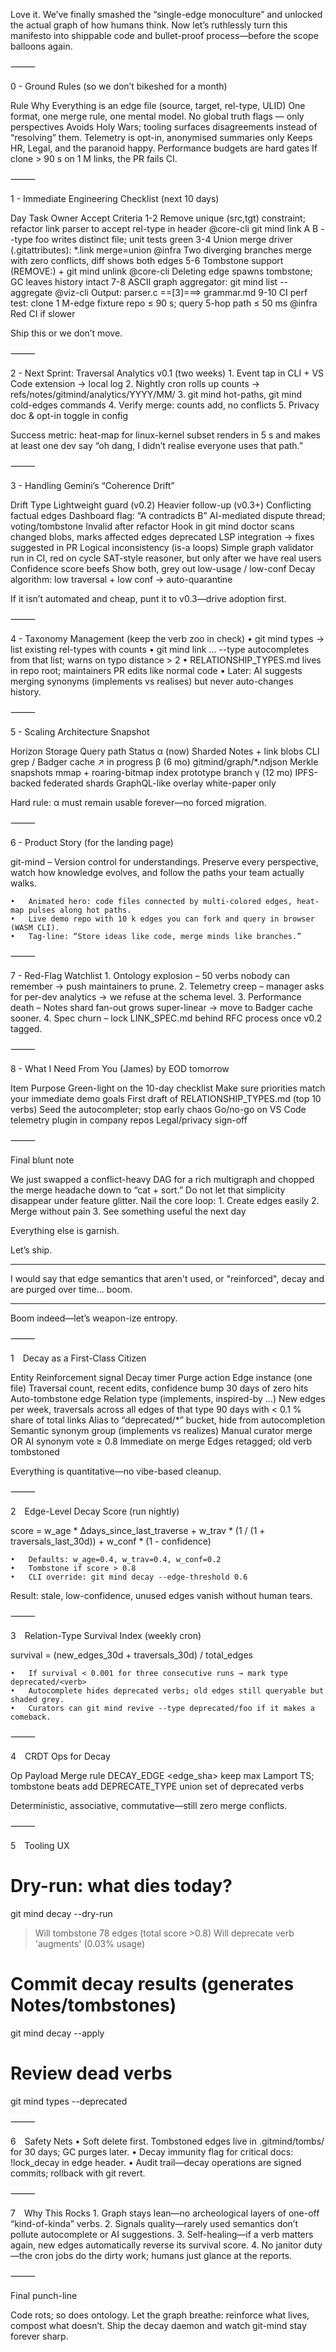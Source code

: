 Love it. We’ve finally smashed the “single-edge monoculture” and unlocked the actual graph of how humans think.
Now let’s ruthlessly turn this manifesto into shippable code and bullet-proof process—before the scope balloons again.

⸻

0 - Ground Rules (so we don’t bikeshed for a month)

Rule	Why
Everything is an edge file (source, target, rel-type, ULID)	One format, one merge rule, one mental model.
No global truth flags — only perspectives	Avoids Holy Wars; tooling surfaces disagreements instead of “resolving” them.
Telemetry is opt-in, anonymised summaries only	Keeps HR, Legal, and the paranoid happy.
Performance budgets are hard gates	If clone > 90 s on 1 M links, the PR fails CI.


⸻

1 - Immediate Engineering Checklist (next 10 days)

Day	Task	Owner	Accept Criteria
1-2	Remove unique (src,tgt) constraint; refactor link parser to accept rel-type in header	@core-cli	git mind link A B --type foo writes distinct file; unit tests green
3-4	Union merge driver (.gitattributes): *.link merge=union	@infra	Two diverging branches merge with zero conflicts, diff shows both edges
5-6	Tombstone support (REMOVE:<link-sha>) + git mind unlink	@core-cli	Deleting edge spawns tombstone; GC leaves history intact
7-8	ASCII graph aggregator: git mind list --aggregate	@viz-cli	Output: parser.c ==[3]===> grammar.md
9-10	CI perf test: clone 1 M-edge fixture repo ≤ 90 s; query 5-hop path ≤ 50 ms	@infra	Red CI if slower

Ship this or we don’t move.

⸻

2 - Next Sprint: Traversal Analytics v0.1 (two weeks)
	1.	Event tap in CLI + VS Code extension → local log
	2.	Nightly cron rolls up counts → refs/notes/gitmind/analytics/YYYY/MM/
	3.	git mind hot-paths, git mind cold-edges commands
	4.	Verify merge: counts add, no conflicts
	5.	Privacy doc & opt-in toggle in config

Success metric: heat-map for linux-kernel subset renders in 5 s and makes at least one dev say “oh dang, I didn’t realise everyone uses that path.”

⸻

3 - Handling Gemini’s “Coherence Drift”

Drift Type	Lightweight guard (v0.2)	Heavier follow-up (v0.3+)
Conflicting factual edges	Dashboard flag: “A contradicts B”	AI-mediated dispute thread; voting/tombstone
Invalid after refactor	Hook in git mind doctor scans changed blobs, marks affected edges deprecated	LSP integration → fixes suggested in PR
Logical inconsistency (is-a loops)	Simple graph validator run in CI, red on cycle	SAT-style reasoner, but only after we have real users
Confidence score beefs	Show both, grey out low-usage / low-conf	Decay algorithm: low traversal + low conf → auto-quarantine

If it isn’t automated and cheap, punt it to v0.3—drive adoption first.

⸻

4 - Taxonomy Management (keep the verb zoo in check)
	•	git mind types → list existing rel-types with counts
	•	git mind link … --type autocompletes from that list; warns on typo distance > 2
	•	RELATIONSHIP_TYPES.md lives in repo root; maintainers PR edits like normal code
	•	Later: AI suggests merging synonyms (implements vs realises) but never auto-changes history.

⸻

5 - Scaling Architecture Snapshot

Horizon	Storage	Query path	Status
α (now)	Sharded Notes + link blobs	CLI grep / Badger cache	↗ in progress
β (6 mo)	gitmind/graph/*.ndjson Merkle snapshots	mmap + roaring-bitmap index	prototype branch
γ (12 mo)	IPFS-backed federated shards	GraphQL-like overlay	white-paper only

Hard rule: α must remain usable forever—no forced migration.

⸻

6 - Product Story (for the landing page)

git-mind – Version control for understandings.
Preserve every perspective, watch how knowledge evolves, and follow the paths your team actually walks.

	•	Animated hero: code files connected by multi-colored edges, heat-map pulses along hot paths.
	•	Live demo repo with 10 k edges you can fork and query in browser (WASM CLI).
	•	Tag-line: “Store ideas like code, merge minds like branches.”

⸻

7 - Red-Flag Watchlist
	1.	Ontology explosion – 50 verbs nobody can remember → push maintainers to prune.
	2.	Telemetry creep – manager asks for per-dev analytics → we refuse at the schema level.
	3.	Performance death – Notes shard fan-out grows super-linear → move to Badger cache sooner.
	4.	Spec churn – lock LINK_SPEC.md behind RFC process once v0.2 tagged.

⸻

8 - What I Need From You (James) by EOD tomorrow

Item	Purpose
Green-light on the 10-day checklist	Make sure priorities match your immediate demo goals
First draft of RELATIONSHIP_TYPES.md (top 10 verbs)	Seed the autocompleter; stop early chaos
Go/no-go on VS Code telemetry plugin in company repos	Legal/privacy sign-off


⸻

Final blunt note

We just swapped a conflict-heavy DAG for a rich multigraph and chopped the merge headache down to “cat + sort.”
Do not let that simplicity disappear under feature glitter. Nail the core loop:
	1.	Create edges easily
	2.	Merge without pain
	3.	See something useful the next day

Everything else is garnish.

Let’s ship.

---

<JAMES>
I would say that edge semantics that aren't used, or "reinforced", decay and are purged over time... boom.
</JAMES>

---

Boom indeed—let’s weapon-ize entropy.

⸻

1 Decay as a First-Class Citizen

Entity	Reinforcement signal	Decay timer	Purge action
Edge instance (one file)	Traversal count, recent edits, confidence bump	30 days of zero hits	Auto-tombstone edge
Relation type (implements, inspired-by …)	New edges per week, traversals across all edges of that type	90 days with < 0.1 % share of total links	Alias to “deprecated/*” bucket, hide from autocompletion
Semantic synonym group (implements vs realizes)	Manual curator merge OR AI synonym vote ≥ 0.8	Immediate on merge	Edges retagged; old verb tombstoned

Everything is quantitative—no vibe-based cleanup.

⸻

2 Edge-Level Decay Score  (run nightly)

score =  w_age * Δdays_since_last_traverse
       + w_trav * (1 / (1 + traversals_last_30d))
       + w_conf * (1 - confidence)

	•	Defaults: w_age=0.4, w_trav=0.4, w_conf=0.2
	•	Tombstone if score > 0.8
	•	CLI override: git mind decay --edge-threshold 0.6

Result: stale, low-confidence, unused edges vanish without human tears.

⸻

3 Relation-Type Survival Index  (weekly cron)

survival = (new_edges_30d + traversals_30d) / total_edges

	•	If survival < 0.001 for three consecutive runs → mark type deprecated/<verb>
	•	Autocomplete hides deprecated verbs; old edges still queryable but shaded grey.
	•	Curators can git mind revive --type deprecated/foo if it makes a comeback.

⸻

4 CRDT Ops for Decay

Op	Payload	Merge rule
DECAY_EDGE	<edge_sha>	keep max Lamport TS; tombstone beats add
DEPRECATE_TYPE	<verb>	union set of deprecated verbs

Deterministic, associative, commutative—still zero merge conflicts.

⸻

5 Tooling UX

# Dry-run: what dies today?
git mind decay --dry-run
> Will tombstone 78 edges (total score >0.8)
> Will deprecate verb 'augments' (0.03% usage)

# Commit decay results (generates Notes/tombstones)
git mind decay --apply

# Review dead verbs
git mind types --deprecated


⸻

6 Safety Nets
	•	Soft delete first. Tombstoned edges live in .gitmind/tombs/ for 30 days; GC purges later.
	•	Decay immunity flag for critical docs: !lock_decay in edge header.
	•	Audit trail—decay operations are signed commits; rollback with git revert.

⸻

7 Why This Rocks
	1.	Graph stays lean—no archeological layers of one-off “kind-of-kinda” verbs.
	2.	Signals quality—rarely used semantics don’t pollute autocomplete or AI suggestions.
	3.	Self-healing—if a verb matters again, new edges automatically reverse its survival score.
	4.	No janitor duty—the cron jobs do the dirty work; humans just glance at the reports.

⸻

Final punch-line

Code rots; so does ontology.
Let the graph breathe: reinforce what lives, compost what doesn’t.
Ship the decay daemon and watch git-mind stay forever sharp.